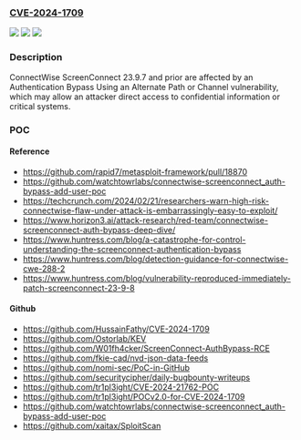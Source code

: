 ### [CVE-2024-1709](https://cve.mitre.org/cgi-bin/cvename.cgi?name=CVE-2024-1709)
![](https://img.shields.io/static/v1?label=Product&message=ScreenConnect&color=blue)
![](https://img.shields.io/static/v1?label=Version&message=n%2Fa&color=blue)
![](https://img.shields.io/static/v1?label=Vulnerability&message=CWE-288%20Authentication%20bypass%20using%20an%20alternate%20path%20or%20channel&color=brighgreen)

### Description

ConnectWise ScreenConnect 23.9.7 and prior are affected by an Authentication Bypass Using an Alternate Path or Channel vulnerability, which may allow an attacker direct access to confidential information or critical systems.

### POC

#### Reference
- https://github.com/rapid7/metasploit-framework/pull/18870
- https://github.com/watchtowrlabs/connectwise-screenconnect_auth-bypass-add-user-poc
- https://techcrunch.com/2024/02/21/researchers-warn-high-risk-connectwise-flaw-under-attack-is-embarrassingly-easy-to-exploit/
- https://www.horizon3.ai/attack-research/red-team/connectwise-screenconnect-auth-bypass-deep-dive/
- https://www.huntress.com/blog/a-catastrophe-for-control-understanding-the-screenconnect-authentication-bypass
- https://www.huntress.com/blog/detection-guidance-for-connectwise-cwe-288-2
- https://www.huntress.com/blog/vulnerability-reproduced-immediately-patch-screenconnect-23-9-8

#### Github
- https://github.com/HussainFathy/CVE-2024-1709
- https://github.com/Ostorlab/KEV
- https://github.com/W01fh4cker/ScreenConnect-AuthBypass-RCE
- https://github.com/fkie-cad/nvd-json-data-feeds
- https://github.com/nomi-sec/PoC-in-GitHub
- https://github.com/securitycipher/daily-bugbounty-writeups
- https://github.com/tr1pl3ight/CVE-2024-21762-POC
- https://github.com/tr1pl3ight/POCv2.0-for-CVE-2024-1709
- https://github.com/watchtowrlabs/connectwise-screenconnect_auth-bypass-add-user-poc
- https://github.com/xaitax/SploitScan

